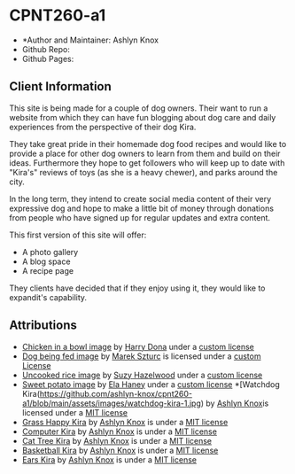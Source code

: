 # CPNT260-a1 

* *Author and Maintainer: Ashlyn Knox
* Github Repo:
* Github Pages:

## Client Information
This site is being made for a couple of dog owners. Their want to run a website from which they can have fun blogging about dog care and daily experiences from the perspective of their dog Kira.

They take great pride in their homemade dog food recipes and would like to provide a place for other dog owners to learn from them and build on their ideas. Furthermore they hope to get followers who will keep up to date with "Kira's" reviews of toys (as she is a heavy chewer), and parks around the city.

In the long term, they intend to create social media content of their very expressive dog and hope to make a little bit of money through donations from people who have signed up for regular updates and extra content.

This first version of this site will offer:
* A photo gallery
* A blog space
* A recipe page

They clients have decided that if they enjoy using it, they would like to expandit's capability.

## Attributions
* [Chicken in a bowl image](https://images.pexels.com/photos/2338407/pexels-photo-2338407.jpeg?cs=srgb&dl=pexels-harry-dona-2338407.jpg&fm=jpg) by [Harry Dona](https://www.pexels.com/@harry-dona) under a [custom license](https://www.pexels.com/license/)
* [Dog being fed image](https://images.unsplash.com/photo-1518213421517-a830ab67694c?ixid=MXwxMjA3fDB8MHxwaG90by1wYWdlfHx8fGVufDB8fHw%3D&ixlib=rb-1.2.1&auto=format&fit=crop&w=1350&q=80) by [Marek Szturc](https://unsplash.com/@marxgalla) is licensed under a [custom License](https://unsplash.com/license)
* [Uncooked rice image](https://images.pexels.com/photos/1306548/pexels-photo-1306548.jpeg?cs=srgb&dl=pexels-suzy-hazelwood-1306548.jpg&fm=jpg) by [Suzy Hazelwood](https://www.pexels.com/@suzyhazelwood) under a [custom license](https://www.pexels.com/license/)
* [Sweet potato image](https://images.pexels.com/photos/89247/pexels-photo-89247.png?auto=compress&cs=tinysrgb&dpr=2&h=650&w=940) by [Ela Haney](https://www.pexels.com/@ela-haney-18168) under a [custom license](https://www.pexels.com/license/)
*[Watchdog Kira(https://github.com/ashlyn-knox/cpnt260-a1/blob/main/assets/images/watchdog-kira-1.jpg) by [Ashlyn Knox](https://github.com/ashlyn-knox)is licensed under a [MIT license](https://mit-license.org/)
* [Grass Happy Kira](https://github.com/ashlyn-knox/cpnt260-a1/blob/main/assets/images/grass-happy-kira-3.jpg) by [Ashlyn Knox](https://github.com/ashlyn-knox) is under a [MIT license](https://mit-license.org)
* [Computer Kira](https://github.com/ashlyn-knox/cpnt260-a1/blob/main/assets/images/computer-kira-4.jpg) by [Ashlyn Knox](https://github.com/ashlyn-knox) is under a [MIT license](https://mit-license.org)
* [Cat Tree Kira](https://github.com/ashlyn-knox/cpnt260-a1/blob/main/assets/images/cat-tree-kira-3.jpg) by [Ashlyn Knox](https://github.com/ashlyn-knox) is under a [MIT license](https://mit-license.org)
* [Basketball Kira](https://github.com/ashlyn-knox/cpnt260-a1/blob/main/assets/images/basketball-kira-4.jpg) by [Ashlyn Knox](https://github.com/ashlyn-knox) is under a [MIT license](https://mit-license.org)
* [Ears Kira](https://github.com/ashlyn-knox/cpnt260-a1/blob/main/assets/images/ears-kira.jpg) by [Ashlyn Knox](https://github.com/ashlyn-knox) is under a [MIT license](https://mit-license.org)
